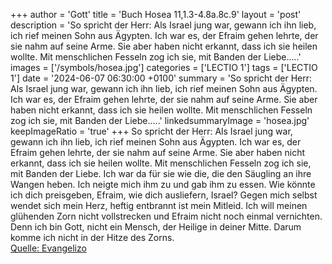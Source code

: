 +++
author = 'Gott'
title = 'Buch Hosea 11,1.3-4.8a.8c.9'
layout = 'post'
description = 'So spricht der Herr: Als Israel jung war, gewann ich ihn lieb, ich rief meinen Sohn aus Ägypten. Ich war es, der Efraim gehen lehrte, der sie nahm auf seine Arme. Sie aber haben nicht erkannt, dass ich sie heilen wollte. Mit menschlichen Fesseln zog ich sie, mit Banden der Liebe.....'
images = ['/symbols/hosea.jpg']
categories = ['LECTIO 1']
tags = ['LECTIO 1']
date = '2024-06-07 06:30:00 +0100'
summary = 'So spricht der Herr: Als Israel jung war, gewann ich ihn lieb, ich rief meinen Sohn aus Ägypten. Ich war es, der Efraim gehen lehrte, der sie nahm auf seine Arme. Sie aber haben nicht erkannt, dass ich sie heilen wollte. Mit menschlichen Fesseln zog ich sie, mit Banden der Liebe.....'
linkedsummaryImage = 'hosea.jpg'
keepImageRatio = 'true'
+++
So spricht der Herr: Als Israel jung war, gewann ich ihn lieb, ich rief meinen Sohn aus Ägypten.
Ich war es, der Efraim gehen lehrte, der sie nahm auf seine Arme. Sie aber haben nicht erkannt, dass ich sie heilen wollte.
Mit menschlichen Fesseln zog ich sie, mit Banden der Liebe. Ich war da für sie wie die, die den Säugling an ihre Wangen heben.<!--more--> Ich neigte mich ihm zu und gab ihm zu essen.
Wie könnte ich dich preisgeben, Efraim, wie dich ausliefern, Israel?
Gegen mich selbst wendet sich mein Herz, heftig entbrannt ist mein Mitleid.
Ich will meinen glühenden Zorn nicht vollstrecken und Efraim nicht noch einmal vernichten. Denn ich bin Gott, nicht ein Mensch, der Heilige in deiner Mitte. Darum komme ich nicht in der Hitze des Zorns.<br> [Quelle: Evangelizo](https://evangeliumtagfuertag.org/DE/gospel)